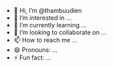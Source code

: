 - 👋 Hi, I’m @thambuudien
- 👀 I’m interested in ...
- 🌱 I’m currently learning ...
- 💞️ I’m looking to collaborate on ...
- 📫 How to reach me ...
- 😄 Pronouns: ...
- ⚡ Fun fact: ...

<!---
thambuudien/thambuudien is a ✨ special ✨ repository because its `README.md` (this file) appears on your GitHub profile.
You can click the Preview link to take a look at your changes.
--->
